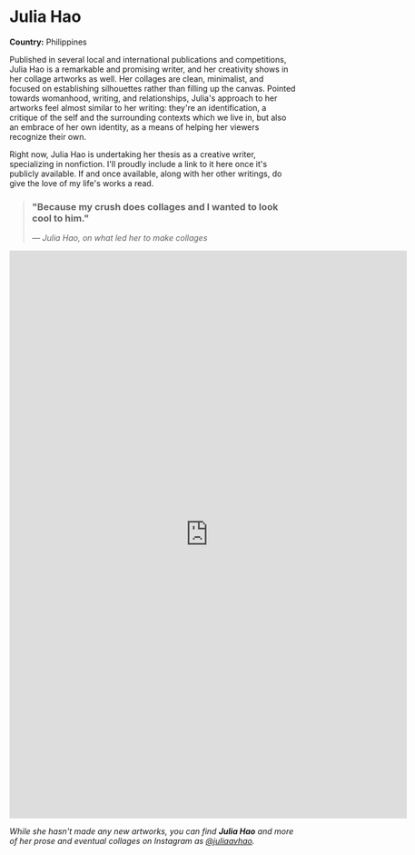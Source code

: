# Julia Hao

**Country:** Philippines

Published in several local and international publications and competitions, Julia Hao is a remarkable and promising writer, and her creativity shows in her collage artworks as well. Her collages are clean, minimalist, and focused on establishing silhouettes rather than filling up the canvas. Pointed towards womanhood, writing, and relationships, Julia's approach to her artworks feel almost similar to her writing: they're an identification, a critique of the self and the surrounding contexts which we live in, but also an embrace of her own identity, as a means of helping her viewers recognize their own. 

Right now, Julia Hao is undertaking her thesis as a creative writer, specializing in nonfiction. I'll proudly include a link to it here once it's publicly available. If and once available, along with her other writings, do give the love of my life's works a read.

> <h3>"Because my crush does collages and I wanted to look cool to him."</h3>
>
> *— Julia Hao, on what led her to make collages*

<iframe src="https://samisnotavailable.github.io/gallery/artists/julia-hao.html" scrolling="no" frameborder="0" allowfullscreen width="700" height="1000"></iframe>

*While she hasn't made any new artworks, you can find **Julia Hao** and more of her prose and eventual collages on Instagram as [@juliaavhao](https://www.instagram.com/juliaavhao/).*
